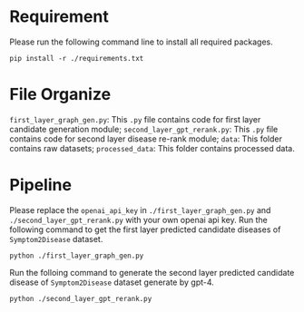 # Requirement

Please run the following command line to install all required packages.

```
pip install -r ./requirements.txt
```

# File Organize

`first_layer_graph_gen.py`: This `.py` file contains code for first layer candidate generation module;
`second_layer_gpt_rerank.py`: This `.py` file contains code for second layer disease re-rank module;
`data`: This folder contains raw datasets;
`processed_data`: This folder contains processed data.


# Pipeline

Please replace the `openai_api_key` in `./first_layer_graph_gen.py` and `./second_layer_gpt_rerank.py` with your own openai api key. Run the following command to get the first layer predicted candidate diseases of `Symptom2Disease` dataset.

```
python ./first_layer_graph_gen.py
```

Run the folloing command to generate the second layer predicted candidate disease of `Symptom2Disease` dataset generate by gpt-4.
```
python ./second_layer_gpt_rerank.py
```
